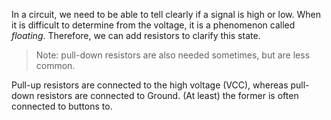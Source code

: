 In a circuit, we need to be able to tell clearly if a signal is high or low. When it is difficult to determine from the voltage, it is a phenomenon called _floating_. Therefore, we can add resistors to clarify this state.

> Note: pull-down resistors are also needed sometimes, but are less common.

Pull-up resistors are connected to the high voltage (VCC), whereas pull-down resistors are connected to Ground. (At least) the former is often connected to buttons to.

